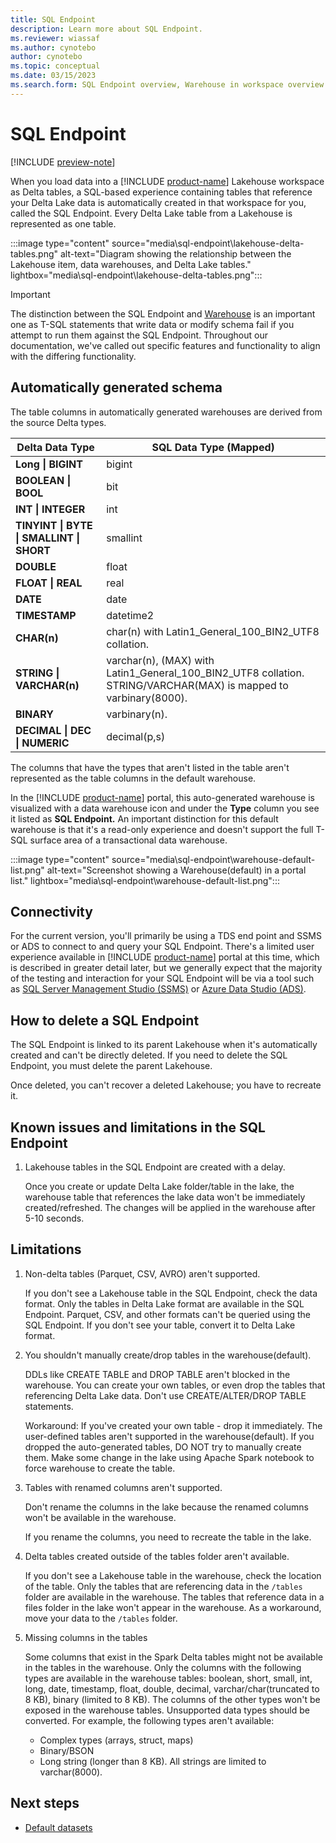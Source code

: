 ```yaml
---
title: SQL Endpoint
description: Learn more about SQL Endpoint.
ms.reviewer: wiassaf
ms.author: cynotebo
author: cynotebo
ms.topic: conceptual
ms.date: 03/15/2023
ms.search.form: SQL Endpoint overview, Warehouse in workspace overview
---
```


# SQL Endpoint

[!INCLUDE [preview-note](../includes/preview-note.md)]

When you load data into a [!INCLUDE [product-name](../includes/product-name.md)] Lakehouse workspace as Delta tables, a SQL-based experience containing tables that reference your Delta Lake data is automatically created in that workspace for you, called the SQL Endpoint. Every Delta Lake table from a Lakehouse is represented as one table.

:::image type="content" source="media\sql-endpoint\lakehouse-delta-tables.png" alt-text="Diagram showing the relationship between the Lakehouse item, data warehouses, and Delta Lake tables." lightbox="media\sql-endpoint\lakehouse-delta-tables.png":::

> [!IMPORTANT]
> The distinction between the SQL Endpoint and [Warehouse](warehouse.md) is an important one as T-SQL statements that write data or modify schema fail if you attempt to run them against the SQL Endpoint. Throughout our documentation, we've called out specific features and functionality to align with the differing functionality.

## Automatically generated schema

The table columns in automatically generated warehouses are derived from the source Delta types.

| **Delta Data Type** | **SQL Data** **Type (Mapped)** |
|---|---|
| **Long &#124;** **BIGINT** | bigint |
| **BOOLEAN &#124;** **BOOL** | bit |
| **INT &#124; INTEGER** | int |
| **TINYINT &#124; BYTE &#124;** **SMALLINT &#124; SHORT** | smallint |
| **DOUBLE** | float |
| **FLOAT &#124; REAL** | real |
| **DATE** | date |
| **TIMESTAMP** | datetime2 |
| **CHAR(n)** | char(n) with Latin1_General_100_BIN2_UTF8 collation. |
| **STRING &#124; VARCHAR(n)** | varchar(n), (MAX) with Latin1_General_100_BIN2_UTF8 collation. STRING/VARCHAR(MAX) is mapped to varbinary(8000). |
| **BINARY** | varbinary(n). |
| **DECIMAL &#124; DEC &#124; NUMERIC** | decimal(p,s) |

The columns that have the types that aren't listed in the table aren't represented as the table columns in the default warehouse.

In the [!INCLUDE [product-name](../includes/product-name.md)] portal, this auto-generated warehouse is visualized with a data warehouse icon and under the **Type** column you see it listed as **SQL Endpoint.** An important distinction for this default warehouse is that it's a read-only experience and doesn't support the full T-SQL surface area of a transactional data warehouse.

:::image type="content" source="media\sql-endpoint\warehouse-default-list.png" alt-text="Screenshot showing a Warehouse(default) in a portal list." lightbox="media\sql-endpoint\warehouse-default-list.png":::

## Connectivity

For the current version, you'll primarily be using a TDS end point and SSMS or ADS to connect to and query your SQL Endpoint. There's a limited user experience available in [!INCLUDE [product-name](../includes/product-name.md)] portal at this time, which is described in greater detail later, but we generally expect that the majority of the testing and interaction for your SQL Endpoint will be via a tool such as [SQL Server Management Studio (SSMS)](https://aka.ms/ssms) or [Azure Data Studio (ADS)](aka.ms/azuredatastudio).

## How to delete a SQL Endpoint

The SQL Endpoint is linked to its parent Lakehouse when it's automatically created and can't be directly deleted. If you need to delete the SQL Endpoint, you must delete the parent Lakehouse.

Once deleted, you can't recover a deleted Lakehouse; you have to recreate it.

## Known issues and limitations in the SQL Endpoint

1. Lakehouse tables in the SQL Endpoint are created with a delay.

   Once you create or update Delta Lake folder/table in the lake, the warehouse table that references the lake data won't be immediately created/refreshed. The changes will be applied in the warehouse after 5-10 seconds.

## Limitations

1. Non-delta tables (Parquet, CSV, AVRO) aren't supported.

   If you don't see a Lakehouse table in the SQL Endpoint, check the data format. Only the tables in Delta Lake format are available in the SQL Endpoint. Parquet, CSV, and other formats can't be queried using the SQL Endpoint. If you don't see your table, convert it to Delta Lake format.

1. You shouldn't manually create/drop tables in the warehouse(default).

   DDLs like CREATE TABLE and DROP TABLE aren't blocked in the warehouse. You can create your own tables, or even drop the tables that referencing Delta Lake data. Don't use CREATE/ALTER/DROP TABLE statements.

   Workaround: If you've created your own table - drop it immediately. The user-defined tables aren't supported in the warehouse(default). If you dropped the auto-generated tables, DO NOT try to manually create them. Make some change in the lake using Apache Spark notebook to force warehouse to create the table.

1. Tables with renamed columns aren't supported.

   Don't rename the columns in the lake because the renamed columns won't be available in the warehouse.

   If you rename the columns, you need to recreate the table in the lake.

1. Delta tables created outside of the tables folder aren't available.

   If you don't see a Lakehouse table in the warehouse, check the location of the table. Only the tables that are referencing data in the `/tables` folder are available in the warehouse. The tables that reference data in a files folder in the lake won't appear in the warehouse. As a workaround, move your data to the `/tables` folder.

1. Missing columns in the tables

   Some columns that exist in the Spark Delta tables might not be available in the tables in the warehouse. Only the columns with the following types are available in the warehouse tables: boolean, short, small, int, long, date, timestamp, float, double, decimal, varchar/char(truncated to 8 KB), binary (limited to 8 KB). The columns of the other types won't be exposed in the warehouse tables. Unsupported data types should be converted. For example, the following types aren't available:

   - Complex types (arrays, struct, maps)
   - Binary/BSON
   - Long string (longer than 8 KB). All strings are limited to varchar(8000).

## Next steps

- [Default datasets](datasets.md)
